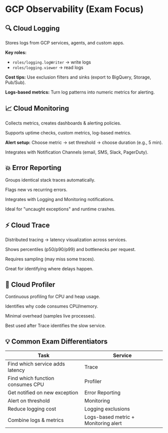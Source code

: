 # GCP Observability (Exam Focus)

## 🔍 Cloud Logging

Stores logs from GCP services, agents, and custom apps.

**Key roles:**
- `roles/logging.logWriter` → write logs
- `roles/logging.viewer` → read logs

**Cost tips:** Use exclusion filters and sinks (export to BigQuery, Storage, Pub/Sub).

**Logs-based metrics:** Turn log patterns into numeric metrics for alerting.

## 📈 Cloud Monitoring

Collects metrics, creates dashboards & alerting policies.

Supports uptime checks, custom metrics, log-based metrics.

**Alert setup:** Choose metric → set threshold → choose duration (e.g., 5 min).

Integrates with Notification Channels (email, SMS, Slack, PagerDuty).

## 💥 Error Reporting

Groups identical stack traces automatically.

Flags new vs recurring errors.

Integrates with Logging and Monitoring notifications.

Ideal for "uncaught exceptions" and runtime crashes.

## ⚡ Cloud Trace

Distributed tracing → latency visualization across services.

Shows percentiles (p50/p90/p99) and bottlenecks per request.

Requires sampling (may miss some traces).

Great for identifying where delays happen.

## 🧩 Cloud Profiler

Continuous profiling for CPU and heap usage.

Identifies why code consumes CPU/memory.

Minimal overhead (samples live processes).

Best used after Trace identifies the slow service.

## 💡 Common Exam Differentiators

| Task | Service |
|------|---------|
| Find which service adds latency | Trace |
| Find which function consumes CPU | Profiler |
| Get notified on new exception | Error Reporting |
| Alert on threshold | Monitoring |
| Reduce logging cost | Logging exclusions |
| Combine logs & metrics | Logs-based metric + Monitoring alert |